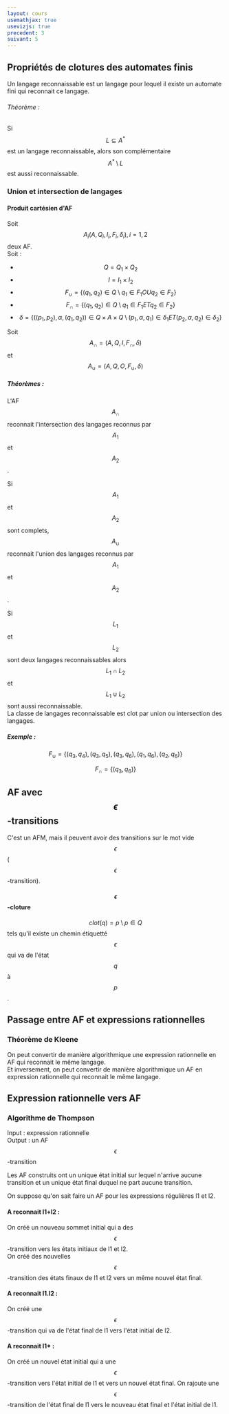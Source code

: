 ```yaml
---
layout: cours
usemathjax: true
usevizjs: true
precedent: 3
suivant: 5
---
```


## Propriétés de clotures des automates finis

Un langage reconnaissable est un langage pour lequel il existe un automate fini qui reconnait ce langage.

###### Théorème :

Si $$L\subseteq A^*$$ est un langage reconnaissable, alors son complémentaire $$A^*\setminus L$$ est aussi reconnaissable.

### Union et intersection de langages

#### Produit cartésien d'AF

Soit $$A_i(A, Q_i, I_i, F_i, \delta_i), i=1,2$$ deux AF.  
Soit :
- $$Q = Q_1 \times Q_2$$
- $$I = I_1 \times I_2$$
- $$F_{\cup} = \{(q_1, q_2)\in Q \setminus q_1\in F_1 OU q_2\in F_2\}$$
- $$F_{\cap} = \{(q_1, q_2)\in Q \setminus q_1\in F_1 ET q_2\in F_2\}$$
- $$\delta=\{((p_1, p_2), \alpha, (q_1, q_2))\in Q\times A\times Q \setminus (p_1, \alpha, q_1)\in \delta_1 ET (p_2, \alpha, q_2)\in \delta_2\}$$

Soit $$A_{\cap}=(A,Q,I,F_{\cap},\delta)$$ et $$A_{\cup}=(A,Q,O,F_{\cup},\delta)$$

##### Théorèmes :

L'AF $$A_{\cap}$$ reconnait l'intersection des langages reconnus par $$A_1$$ et $$A_2$$.

Si $$A_1$$ et $$A_2$$ sont complets, $$A_{\cup}$$ reconnait l'union des langages reconnus par $$A_1$$ et $$A_2$$.

Si $$L_1$$ et $$L_2$$ sont deux langages reconnaissables alors $$L_1\cap L_2$$ et $$L_1\cup L_2$$ sont aussi reconnaissable.  
La classe de langages reconnaissable est clot par union ou intersection des langages.

##### Exemple :

<div id="grapheA1"></div>
<script>
viz.renderSVGElement(` 
	digraph A1 {
		i -> q1;
		q1:ne -> q1:se [label="a,b"];
		q1 -> q2 [label="b"];
		q2 -> q3 [label="a"];
		q3:ne -> q3:se [label="a,b"];
		q3 -> f;
		
		f [style=invis];
		i [style=invis];
		{ rank=same; i q1 q2 q3 f }
	}
`).then(elem => document.getElementById("grapheA1").appendChild(elem)).catch(error=> console.log(error));
</script>

<div id="grapheA2"></div>
<script>
viz.renderSVGElement(` 
	digraph A2 {
		i -> q4;
		q4:nw -> q4:ne [label="a,b"];
		q4 -> q5 [label="a"];
		q5 -> q6 [label="b"];
		q6:nw -> q6:ne [label="a,b"];
		q6 -> f;
		
		f [style=invis];
		i [style=invis];
		{ rank=same; i q4 q5 q6 f }
	}
`).then(elem => document.getElementById("grapheA2").appendChild(elem)).catch(error=> console.log(error));
</script>

<div id="grapheAMix"></div>
<script>
viz.renderSVGElement(` 
	digraph AMix {
		i -> 14;
		14:nw -> 14:ne [label="a,b"];
		14 -> 15 [label="a"];
		15 -> 16 [label="b"];
		16:nw -> 16ne  [label="a,b"];
		14 -> 24 [label="a,b"];
		25;
		15 -> 26 [label="b", constraint=false];
		16 -> 26 [label="b"];
		24 -> 34 [label="a"];
		34:sw -> 34:se [label="a,b"];
		24 -> 35 [label="a"];
		34 -> 35 [label="a"];
		26 -> 36 [label="a"];
		35 -> 36 [label="b"];
		36:sw -> 36:se [label="a,b"];
		
		f [style=invis];
		i [style=invis];
		{ rank=same; i 14 15 16 }
		{ rank=same; 24 25 26 }
		{ rank=same; 34 35 36 }
	}
`).then(elem => document.getElementById("grapheAMix").appendChild(elem)).catch(error=> console.log(error));
</script>

$$F_{\cup} = \{(q_3,q_4), (q_3,q_5), (q_3,q_6), (q_1,q_6), (q_2,q_6)\}$$

$$F_{\cap} = \{(q_3,q_6)\}$$

## AF avec $$\epsilon$$-transitions

C'est un AFM, mais il peuvent avoir des transitions sur le mot vide $$\epsilon$$ ($$\epsilon$$-transition).

#### $$\epsilon$$-cloture

$$clot(q) = p \setminus p\in Q$$ tels qu'il existe un chemin étiquetté $$\epsilon$$ qui va de l'état $$q$$ à $$p$$.

## Passage entre AF et expressions rationnelles

### Théorème de Kleene

On peut convertir de manière algorithmique une expression rationnelle en AF qui reconnait le même langage.  
Et inversement, on peut convertir de manière algorithmique un AF en expression rationnelle qui reconnait le même langage.

## Expression rationnelle vers AF

### Algorithme de Thompson

Input : expression rationnelle  
Output : un AF $$\epsilon$$-transition  

Les AF construits ont un unique état initial sur lequel n'arrive aucune transition et un unique état final duquel ne part aucune transition.

On suppose qu'on sait faire un AF pour les expressions régulières l1 et l2.

#### A reconnait l1+l2 :  
On créé un nouveau sommet initial qui a des $$\epsilon$$-transition vers les états initiaux de l1 et l2.  
On créé des nouvelles $$\epsilon$$-transition des états finaux de l1 et l2 vers un même nouvel état final.

#### A reconnait l1.l2 :  
On créé une $$\epsilon$$-transition qui va de l'état final de l1 vers l'état initial de l2.

#### A reconnait l1* :  
On créé un nouvel état initial qui a une $$\epsilon$$-transition vers l'état initial de l1 et vers un nouvel état final.
On rajoute une $$\epsilon$$-transition de l'état final de l1 vers le nouveau état final et l'état initial de l1.

